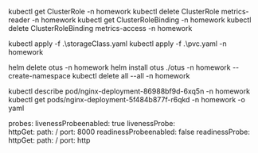 kubectl get ClusterRole -n homework
kubectl delete ClusterRole metrics-reader -n homework
kubectl get ClusterRoleBinding -n homework
kubectl delete ClusterRoleBinding metrics-access -n homework

kubectl apply -f .\storageClass.yaml
kubectl apply -f .\pvc.yaml -n homework


helm delete otus -n homework
helm install otus ./otus -n homework --create-namespace
kubectl delete all --all -n homework

kubectl describe pod/nginx-deployment-86988bf9d-6xq5n -n homework
kubectl get pods/nginx-deployment-5f484b877f-r6qkd -n homework -o yaml



probes:
  livenessProbeenabled: true
  livenessProbe:    
    httpGet:
      path: /
      port: 8000
  readinessProbeenabled: false
  readinessProbe:    
    httpGet:
      path: /
      port: http